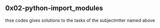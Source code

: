 ## 0x02-python-import_modules
thse codes gives solutions to the tasks of the subjectmtter named above
